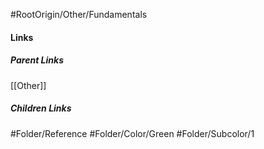 #RootOrigin/Other/Fundamentals
#### Links
##### Parent Links
[[Other]]
##### Children Links
#Folder/Reference
#Folder/Color/Green
#Folder/Subcolor/1
